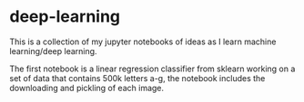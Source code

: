 # deep-learning
This is a collection of my jupyter notebooks of ideas as I learn machine learning/deep learning.

The first notebook is a linear regression classifier from sklearn working on a set of data that contains 500k letters a-g, the notebook includes the downloading and pickling of each image.
